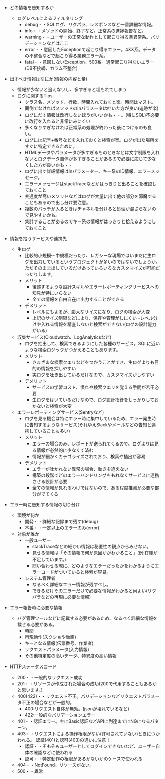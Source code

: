 - どの情報を告知するか
    - ログレベルによるフィルタリング
        - debug・・SQLログ、リクパラ、レスポンスなど一番詳細な情報。
        - info・・メソッドの開始、終了など。正常系の進捗報告など。
        - warning・・ユーザーの正常な動作として起こり得る準異常系。バリデーションなどはここ
        - error・・意図したExceptionて起こり得るエラー。4XX系。データの不整合などで起こり得る業務エラー系。
        - fatal・・意図しないException。500系。通常起こり得ないエラー(DB不接続、カラム不整合)
- 出すべき情報はなにか(情報の内容と量)
    - 情報が少ないと追えないし、多すぎると埋もれてしまう
    - ログに関するTips
        - クラス名、メソッド、行数、時間入れておくと楽。時間はマスト。
        - 面倒でなければメソッドのInパラメータは吐いた方が良い(追跡が楽)
        - ログにだす情報は改行しないほうがいいかも・・。(特にSQL)不必要に改行を入れると非常にみにくい
        - 多くなりすぎなければ正常系の処理が終わった後につけるのも良い。
        - ログには記号+番号などを入れておくと検索が楽。ログが出た場所をすぐに特定できるために。
        - HTMLデータやパラメータが多すぎるものときなどは文字制限を入れないとログデータ自体が多すぎることがあるので必要に応じて少なくした方が良いかも・・
        - ログに出す詳細情報はInパラメーター、キー系のID情報、エラーメッセージ。
        - エラーメッセージはstackTraceなどがはっきりと出ることを確認しておくこと
        - 共通度が高いメソッドなどはログが大量に出て他の部分を邪魔することもあるので出し分け要注意。
        - 複数のバッチが入るときはチャネルを分けると処理が混ざらないので見やすいかも。
        - 集計することがあるのでキー系の情報がはっきりと拾えるようにしておくこと

- 情報を拾うサービスや連携先
    - 生ログ
        - 比較的小規模〜中規模だったり、レガシーな現場ではいまだに生ログを出力しているというプロジェクトが多いのではないでしょうか。 ただそのまま出しているだけあっていろいろなカスタマイズが可能だったりします。
        - メリット
            - 後述するような設計スキルやエラーレポーティングサービスへの知見が特にいらない
            - 全ての情報を自由自在に出力することができる
        - デメリット
            - レベルにもよるが、膨大なサイズになり、ログの検索が大変
            - 上記のサイズ制限などにより、保存や管理がしにくい
            -レベル分けや入れる情報を精査しないと検索ができない(ログの設計能力がいる)
    - 収集サービス(Cloudwatch、LogAnalyticsなど)
        - ログを抽出して、検索できるようにした各種のサービス。SQLに近いような検索ロジックがつかえることもあります。
        - メリット
            - さまざまな検索クエリなどをつかうことができ、生ログよりも目的の情報を探しやすい
            - 実ログを吐き出しているだけなので、カスタマイズがしやすい
        - デメリット
            - サービスの学習コスト、慣れや検索クエリを覚える手間が若干必要
            - 生ログをはいているだけなので、ログ設計指針をしっかりしておかないと検索が大変
    - エラーレポーティングサービス(Sentryなど)
        - ログを見る機会は特にエラー時に集中しているため、エラー発生時に告知するようなサービス(それゆえSlackやメールなどの告知と連携していることも多い)
        - メリット
            - エラーの場合のみ、レポートが送られてくるので、ログよりは見る情報が必然的に少なくて済む
            - 情報が細かくカテゴライズされており、検索や抽出が容易
        - デメリット
            - エラーが吐かれない異常の場合、動きを追えない
            - 構築の段階でどのエラーハンドリングをもれなくサービスに連携させる設計が必要
            - 全ての情報が見れるわけではないので、ある程度推測が必要な部分がでてくる

- エラー時に告知する情報の切り分け
    - 環境が何か
        - 開発・・詳細な記録まで残す(debug)
        - 本番・・一定以上のエラーのみ(error)
    - 対象が誰か
        - 一般ユーザー
            - stackTraceなどの細かい情報は秘匿性の観点からみせない。
            - 見せる情報は「その情報で何が原因かがわかること」(例:在庫が不足しています。)
            - 問い合わせる際に、どのようなエラーだったかをわかるようにエラーコードがついていると検索が容易。
        - システム管理者
            - なるべく詳細なエラー情報が残すべし。
            - できるだけそのエラーだけで必要な情報がわかると尚よい(リクパラなどの再現に必要な情報)
- エラー報告時に必要な情報
    - バグ管理ツールなどに記載する必要があるため、なるべく詳細な情報を載せる必要がある。
        - 時間
        - 再現動作(スクショや動画)
        - キーとなる情報(伝票番号、作業者)
        - リクエストパラメータ(入力情報)
        - その他特定度の高いデータ、特異度の高い情報

- HTTPステータスコード
    - 200・・一般的なリクエスト成功
    - 201・・リソースが作成された場合の成功(200で代用することもあるかと思います。)
    - 400(422)・・リクエスト不正。バリデーションなどリクエストパラメータ不正の場合などが一般的。 
        - 400:リクエスト自体が無効。(jsonが壊れているなど)
        - 422:一般的なバリデーションエラー
    - 401・・認証エラー。主にBasic認証などAPIに到達までにNGになるパターン。
    - 403・・リクエストによる操作権限がない(許可されていない)ときにつかわれる。 認証(401)と認可(403)の違いに注意！   
        - 認証・・そもそもユーザーとしてログインできないなど、ユーザー自体の確認などに使われる 
        - 認可・・特定動作の権限があるかないかのケースで使われる
    - 404・・NotFound。リソースがない。
    - 500・・異常